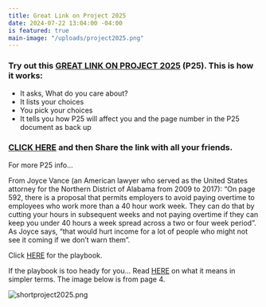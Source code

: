 ```yaml
---
title: Great Link on Project 2025
date: 2024-07-22 13:04:00 -04:00
is featured: true
main-image: "/uploads/project2025.png"
---
```


### Try out this [GREAT LINK ON PROJECT 2025](https://www.25and.me/?topics=) (P25). This is how it works:

* It asks, What do you care about?
* It lists your choices
* You pick your choices
* It tells you how P25 will affect you and the page number in the P25 document as back up 

### [CLICK HERE](https://www.25and.me/?topics=) and then Share the link with all your friends.

For more P25 info...

From Joyce Vance (an American lawyer who served as the United States attorney for the Northern District of Alabama from 2009 to 2017):
“On page 592, there is a proposal that permits employers to avoid paying overtime to employees who work more than a 40 hour work week. They can do that by cutting your hours in subsequent weeks and not paying overtime if they can keep you under 40 hours a week spread across a two or four week period”.  As Joyce says, “that would hurt income for a lot of people who might not see it coming if we don’t warn them”.

Click [HERE](https://static.project2025.org/2025_MandateForLeadership_FULL.pdf) for the playbook. 

If the playbook is too heady for you... Read [HERE](https://democracyforward.org/wp-content/uploads/2024/06/2024-05_Peoples-Guide-Pro-2025.pdf) on what it means in simpler terms. The image below is from page 4.

![shortproject2025.png](/uploads/shortproject2025.png)

